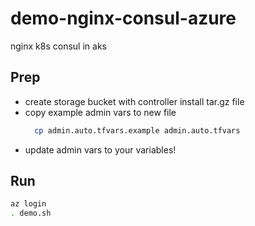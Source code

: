 # demo-nginx-consul-azure
nginx k8s consul in aks

## Prep
  - create storage bucket with controller install tar.gz file
  - copy example admin vars to new file
    ```bash
      cp admin.auto.tfvars.example admin.auto.tfvars
    ```
  - update admin vars to your variables!

## Run

```bash
az login
. demo.sh
```